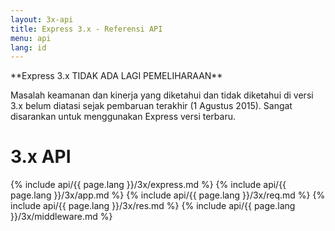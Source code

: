 ```yaml
---
layout: 3x-api
title: Express 3.x - Referensi API
menu: api
lang: id
---
```

<div id="api-doc" markdown="1">

  <div class="doc-box doc-warn" markdown="1">
  **Express 3.x TIDAK ADA LAGI PEMELIHARAAN**

  Masalah keamanan dan kinerja yang diketahui dan tidak diketahui di versi 3.x belum diatasi sejak pembaruan terakhir (1 Agustus 2015). Sangat disarankan untuk menggunakan Express versi terbaru.
  </div>

  <h1>3.x API</h1>

  {% include api/{{ page.lang }}/3x/express.md %}
  {% include api/{{ page.lang }}/3x/app.md %}
  {% include api/{{ page.lang }}/3x/req.md %}
  {% include api/{{ page.lang }}/3x/res.md %}
  {% include api/{{ page.lang }}/3x/middleware.md %}

</div>
